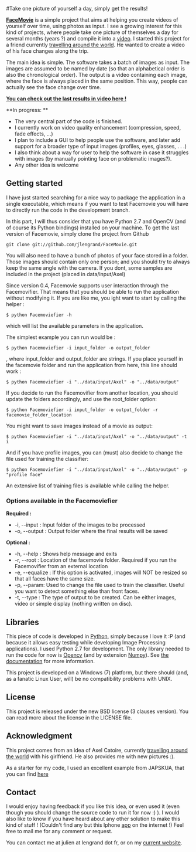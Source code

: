 #Take one picture of yourself a day, simply get the results!


**[FaceMovie](http://www.youtube.com/watch?v=JueOY7EtXrQ)** is a simple project that aims at helping you create videos of yourself over time, using photos as input.
I see a growing interest for this kind of projects, where people take one picture of themselves a day for several months (years ?) and compile it into a [video](http://www.youtube.com/watch?v=6B26asyGKDo). 
I started this project for a friend currently [travelling around the world](http://http://ungrandtour.blogspot.com/). He wanted to create a video of his face changes along the trip.

The main idea is simple. The software takes a batch of images as input. The images are assumed to be named by date (so that an alphabetical order is also the chronological order).
The output is a video containing each image, where the face is always placed in the same position. This way, people can actually see the face change over time.

**[You can check out the last results in video here !](http://www.youtube.com/watch?v=JueOY7EtXrQ)**

**In progress: **

- The very central part of the code is finished. 
- I currently work on video quality enhancement (compression, speed, fade effects, ...)
- I plan to include a GUI to help people use the software, and later add support for a broader type of input images (profiles, eyes, glasses, . . .)
- I also think about a way for user to help the software in case it struggles with images (by manually pointing face on problematic images?). 
- Any other idea is welcome

## Getting started


I have just started searching for a nice way to package the application in a single executable, which means if you want to test Facemovie you will have to directly run the code in the development branch.

In this part, I will thus consider that you have Python 2.7 and OpenCV (and of course its Python bindings) installed on your machine. 
To get the last version of Facemovie, simply clone the project from Github 
```
git clone git://github.com/jlengrand/FaceMovie.git
```

You will also need to have a bunch of photos of your face stored in a folder. Those images should contain only one person; and you should try to always keep the same angle with the camera.
If you dont, some samples are included in the project (placed in data/input/Axel)

Since version 0.4, Facemovie supports user interaction through the Facemovifier. That means that you should be able to run the application without modifying it.
If you are like me, you ight want to start by calling the helper : 
```
$ python Facemoviefier -h
```
 which will list the available parameters in the application. 

The simplest example you can run would be :
```
$ python Facemoviefier -i input_folder -o output_folder
```
, where input_folder and output_folder are strings.
If you place yourself in the facemovie folder and run the application from here, this line should work :
```
$ python Facemoviefier -i "../data/input/Axel" -o "../data/output"
```

If you decide to run the Facemovifier from another location, you should update the folders accordingly, and use the root_folder option:
```
$ python Facemoviefier -i input_folder -o output_folder -r facemovie_folder_location
```

You might want to save images instead of a movie as output:
```
$ python Facemoviefier -i "../data/input/Axel" -o "../data/output" -t i
```

And if you have profile images, you can (must) also decide to change the file used for training the classifier:
```
$ python Facemoviefier -i "../data/input/Axel" -o "../data/output" -p "profile face"
```
An extensive list of training files is available while calling the helper.

### Options available in the Facemoviefier

**Required :**

- -i, --input : 	Input folder of the images to be processed
- -o, --output : 	Output folder where the final results will be saved

**Optional :**

- -h, --help :	Shows help message and exits
- -r, --root : 	Location of the facemovie folder. Required if you run the Facemovifier from an external location
- -e, --equalize : If this option is activated, images will NOT be resized so that all faces have the same size.
- -p, --param:	Used to change the file used to train the classifier. Useful you want to detect something else than front faces.
- -t, --type :	The type of output to be created. Can be either images, video or simple display (nothing written on disc).


## Libraries

This piece of code is developed in [Python](http://www.python.org/), simply because I love it :P (and because it allows easy testing while developing Image Processing applications).
I used Python 2.7 for development. 
The only library needed to run the code for now is [Opencv](http://opencv.willowgarage.com/wiki/) (and by extension [Numpy](http://numpy.scipy.org/)). See [the documentation](http://opencv.willowgarage.com/wiki/InstallGuide) for more information. 

This project is developed on a Windows (7) platform, but there should (and, as a fanatic Linux User, will) be no compatibility problems with UNIX. 

## License

This project is released under the new BSD license (3 clauses version). You can read more about the license in the LICENSE file. 

## Acknowledgment

This project comes from an idea of Axel Catoire, currently [travelling around the world](http://ungrandtour.blogspot.com/)  with his girlfriend.
He also provides me with new pictures :).

As a starter for my code, I used an excellent example from JAPSKUA, that you can find [here](http://japskua.wordpress.com/2010/08/04/detecting-eyes-with-python-opencv/)


## Contact

I would enjoy having feedback if you like this idea, or even used it (even though you should change the source code to run it for now :) ). 
I would also like to know if you have heard about any other solution to make this kind of stuff ! (Couldn't find any but this Iphone [app](http://everyday-app.com/) on the internet !)
Feel free to mail me for any comment or request. 

You can contact me at julien at lengrand dot fr, or on my [current website](http://www.lengrand.fr).